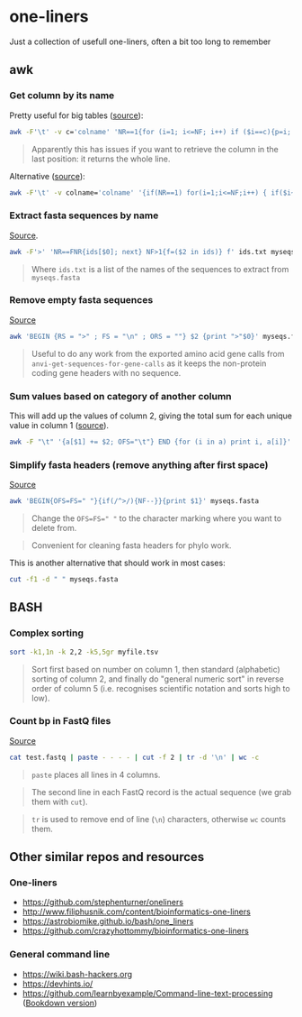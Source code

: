 # one-liners
Just a collection of usefull one-liners, often a bit too long to remember


## awk

### Get column by its name
Pretty useful for big tables ([source](https://stackoverflow.com/a/24118223/6554591)):

```bash
awk -F'\t' -v c='colname' 'NR==1{for (i=1; i<=NF; i++) if ($i==c){p=i; break}; next} {print $p}' myfile.tsv
```
> Apparently this has issues if you want to retrieve the column in the last position: it returns the whole line.

Alternative ([source](https://www.unix.com/shell-programming-and-scripting/86618-search-column-name-awk.html)):
```bash
awk -F'\t' -v colname='colname' '{if(NR==1) for(i=1;i<=NF;i++) { if($i~colname) { colnum=i;break} } else print $colnum}' myfile.tsv
```

### Extract fasta sequences by name
[Source](https://stackoverflow.com/a/49737831/6554591).
```bash
awk -F'>' 'NR==FNR{ids[$0]; next} NF>1{f=($2 in ids)} f' ids.txt myseqs.fasta
```
> Where `ids.txt` is a list of the names of the sequences to extract from `myseqs.fasta`

### Remove empty fasta sequences
[Source](https://www.biostars.org/p/78786/#78849)
```bash
awk 'BEGIN {RS = ">" ; FS = "\n" ; ORS = ""} $2 {print ">"$0}' myseqs.fasta
```
> Useful to do any work from the exported amino acid gene calls from `anvi-get-sequences-for-gene-calls` as it keeps the non-protein coding gene headers with no sequence.

### Sum values based on category of another column
This will add up the values of column 2, giving the total sum for each unique value in column 1 ([source](https://unix.stackexchange.com/a/242972)).
```bash
awk -F "\t" '{a[$1] += $2; OFS="\t"} END {for (i in a) print i, a[i]}' myfile.tsv
```

### Simplify fasta headers (remove anything after first space)
[Source](https://www.biostars.org/p/336428/#336431)
```bash
awk 'BEGIN{OFS=FS=" "}{if(/^>/){NF--}}{print $1}' myseqs.fasta
```
> Change the `OFS=FS=" "` to the character marking where you want to delete from.

> Convenient for cleaning fasta headers for phylo work.

This is another alternative that should work in most cases:
```bash
cut -f1 -d " " myseqs.fasta
```

## BASH

### Complex sorting

```bash
sort -k1,1n -k 2,2 -k5,5gr myfile.tsv
```
> Sort first based on number on column 1, then standard (alphabetic) sorting of column 2, and finally do "general numeric sort" in reverse order of column 5 (i.e. recognises scientific notation and sorts high to low).

### Count bp in FastQ files
[Source](https://www.biostars.org/p/78043/#130586)
```bash
cat test.fastq | paste - - - - | cut -f 2 | tr -d '\n' | wc -c
```
> `paste` places all lines in 4 columns.

> The second line in each FastQ record is the actual sequence (we grab them with `cut`).

> `tr` is used to remove end of line (`\n`) characters, otherwise `wc` counts them.

## Other similar repos and resources

### One-liners

* https://github.com/stephenturner/oneliners
* http://www.filiphusnik.com/content/bioinformatics-one-liners
* https://astrobiomike.github.io/bash/one_liners
* https://github.com/crazyhottommy/bioinformatics-one-liners

### General command line

* https://wiki.bash-hackers.org
* https://devhints.io/
* https://github.com/learnbyexample/Command-line-text-processing ([Bookdown version](https://learnbyexample.gitbooks.io/command-line-text-processing/content/))
